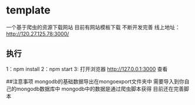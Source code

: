 # template
一个基于爬虫的资源下载网站 目前有网站模板下载  不断开发完善
线上地址：http://120.27.125.78:3000/
## 执行
1：npm install
2：npm start
3: 打开浏览器 http://127.0.0.1:3000 查看

##注意事项
mongodb的基础数据导出在mongoexport文件夹中 需要导入到你自己的mongodb数据库中
mongodb中的数据是通过爬虫脚本获得 目前还在完善脚本

